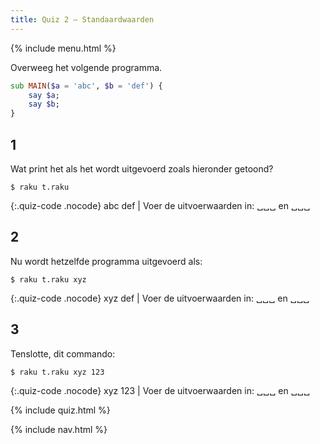 ```yaml
---
title: Quiz 2 — Standaardwaarden
---
```


{% include menu.html %}

Overweeg het volgende programma.

```raku
sub MAIN($a = 'abc', $b = 'def') {
    say $a;
    say $b;
}
```

## 1

Wat print het als het wordt uitgevoerd zoals hieronder getoond?

```console
$ raku t.raku
```

{:.quiz-code .nocode}
abc def | Voer de uitvoerwaarden in: ␣␣␣ en ␣␣␣

## 2

Nu wordt hetzelfde programma uitgevoerd als:

```console
$ raku t.raku xyz
```

{:.quiz-code .nocode}
xyz def | Voer de uitvoerwaarden in: ␣␣␣ en ␣␣␣

## 3

Tenslotte, dit commando:

```console
$ raku t.raku xyz 123
```

{:.quiz-code .nocode}
xyz 123 | Voer de uitvoerwaarden in: ␣␣␣ en ␣␣␣

{% include quiz.html %}

{% include nav.html %}